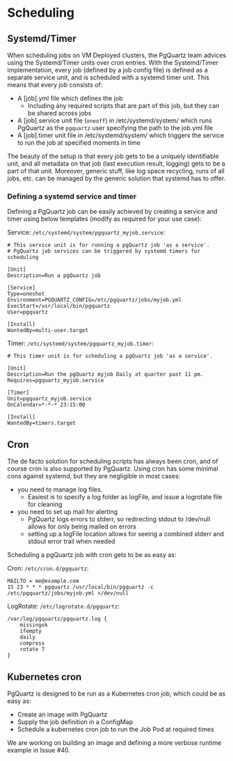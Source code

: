 # Scheduling

## Systemd/Timer
When scheduling jobs on VM Deployed clusters, the PgQuartz team advices using the Systemd/Timer units over cron entries.
With the Systemd/Timer implementation, every job (defined by a job config file) is defined as a separate service unit, and is scheduled with a systemd timer unit.
This means that every job consists of:
- A [job].yml file which defines the job
   - Including any required scripts that are part of this job, but they can be shared across jobs
- A [job].service unit file (`oneoff`) in /etc/systemd/system/ which runs PgQuartz as the `pgquartz` user specifying the path to the job.yml file
- A [job].timer unit file in /etc/systemd/system/ which triggers the service to run the job at specified moments in time

The beauty of the setup is that every job gets to be a uniquely identifiable unit, and all metadata on that job (last execution result, logging) gets to be a part of that unit.
Moreover, generic stuff, like log space recycling, runs of all jobs, etc. can be managed by the generic solution that systemd has to offer.

### Defining a systemd service and timer
Defining a PgQuartz job can be easily achieved by creating a service and timer using below templates (modify as required for your use case):

Service: `/etc/systemd/system/pgquartz_myjob.service`:
```
# This service unit is for running a pgQuartz job 'as a service'.
# PgQuartz job services can be triggered by systemd timers for scheduling

[Unit]
Description=Run a pgQuartz job

[Service]
Type=oneshot
Environment=PGQUARTZ_CONFIG=/etc/pgquartz/jobs/myjob.yml
ExecStart=/usr/local/bin/pgquartz
User=pgquartz

[Install]
WantedBy=multi-user.target
```

Timer: `/etc/systemd/system/pgquartz_myjob.timer`:
```
# This timer unit is for scheduling a pgQuartz job 'as a service'.

[Unit]
Description=Run the pgQuartz myjob Daily at quarter past 11 pm.
Requires=pgquartz_myjob.service

[Timer]
Unit=pgquartz_myjob.service
OnCalendar=*-*-* 23:15:00

[Install]
WantedBy=timers.target
```

## Cron
The de facto solution for scheduling scripts has always been cron, and of course cron is also supported by PgQuartz.
Using cron has some minimal cons against systemd, but they are negligible in most cases:
- you need to manage log files.
   - Easiest is to specify a log folder as logFile, and issue a logrotate file for cleaning
- you need to set up mail for alerting
   - PgQuartz logs errors to stderr, so redirecting stdout to /dev/null allows for only being mailed on errors
   - setting up a logFile location allows for seeing a combined stderr and stdout error trail when needed

Scheduling a pgQuartz job with cron gets to be as easy as:

Cron: `/etc/cron.d/pgquartz`:
```
MAILTO = me@example.com
15 23 * * * pgquartz /usr/local/bin/pgquartz -c /etc/pgquartz/jobs/myjob.yml >/dev/null
```

LogRotate: `/etc/logrotate.d/pgquartz`:
```
/var/log/pgquartz/pgquartz.log {
    missingok
    ifempty
    daily
    compress
    rotate 7
}
```

## Kubernetes cron
PgQuartz is designed to be run as a Kubernetes cron job, which could be as easy as:
- Create an image with PgQuartz
- Supply the job definition in a ConfigMap
- Schedule a kubernetes cron job to run the Job Pod at required times

We are working on building an image and defining a more verbose runtime example in Issue #40.

